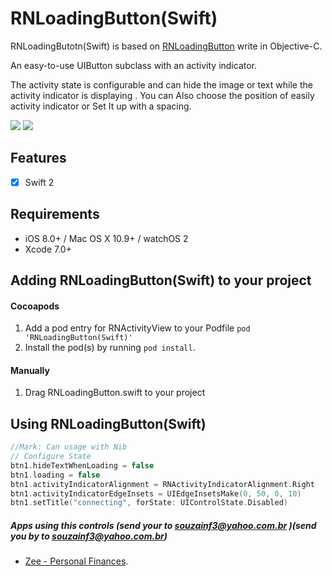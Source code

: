 # RNLoadingButton(Swift)

RNLoadingButotn(Swift) is based on [RNLoadingButton](https://github.com/souzainf3/RNLoadingButton) write in Objective-C.

An easy-to-use UIButton subclass with an activity indicator.

The activity state is configurable and can hide the image or text while the activity indicator is displaying .
You can Also choose the position of easily activity indicator or Set It up with a spacing.



[![](https://raw.githubusercontent.com/souzainf3/RNLoadingButton-Swift/master/RNLoadingButtonDemo/Screens/screen1.png)](https://raw.githubusercontent.com/souzainf3/RNLoadingButton-Swift/master/RNLoadingButtonDemo/Screens/screen1.png)
[![](https://raw.githubusercontent.com/souzainf3/RNLoadingButton-Swift/master/RNLoadingButtonDemo/Screens/screen2.png)](https://raw.githubusercontent.com/souzainf3/RNLoadingButton-Swift/master/RNLoadingButtonDemo/Screens/screen2.png)

## Features
- [x] Swift 2

## Requirements

* iOS 8.0+ / Mac OS X 10.9+ / watchOS 2
* Xcode 7.0+

## Adding RNLoadingButton(Swift) to your project

#### Cocoapods

1. Add a pod entry for RNActivityView to your Podfile `pod 'RNLoadingButton(Swift)'`
2. Install the pod(s) by running `pod install`.

#### Manually

1. Drag RNLoadingButton.swift to your project

## Using RNLoadingButton(Swift)

```swift
//Mark: Can usage with Nib
// Configure State
btn1.hideTextWhenLoading = false
btn1.loading = false
btn1.activityIndicatorAlignment = RNActivityIndicatorAlignment.Right
btn1.activityIndicatorEdgeInsets = UIEdgeInsetsMake(0, 50, 0, 10)
btn1.setTitle("connecting", forState: UIControlState.Disabled)
```


##### Apps using this controls (send your to souzainf3@yahoo.com.br )(send you by to souzainf3@yahoo.com.br)
- [Zee - Personal Finances](https://itunes.apple.com/us/app/id422694086).
